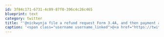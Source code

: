 ```yaml
---
id: 3f84c171-6731-4c09-87f0-396c4c26c465
blueprint: text
category: twitter
title: "'@nickwynja file a refund request Form 3.4A, and then payment authorization subform 1034B. May take 6-8 weeks"
caption: '<span class="username username_linked">@<a href="https://twitter.com/nickwynja" title="Nick Wynja">nickwynja</a></span> file a refund request Form 3.4A, and then payment authorization subform 1034B. May take 6-8 weeks'
---
```

